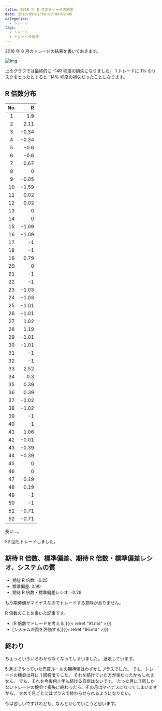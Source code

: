 ```yaml
---
title: 2018 年 8 月のトレードの結果
date: 2018-09-01T09:00:00+09:00
categories:
  - トレード
tags:
  - トレード
  - トレードの結果
---
```


2018 年 8 月のトレードの結果を書いておきます。

![img](/img/196-01.png)

<!--more-->

上のグラフでは最終的に -14R 程度の損失になりました。
1 トレードに 1% のリスクをとったとすると -14% 程度の損失だったことになります。

## R 倍数分布

|  No.  |   R   |
| :---: | ----: |
|   1   |   1.9 |
|   2   |  2.11 |
|   3   | -0.34 |
|   4   | -0.34 |
|   5   |  -0.6 |
|   6   |  -0.6 |
|   7   |  0.67 |
|   8   |     0 |
|   9   | -0.05 |
|  10   | -1.59 |
|  11   |  0.02 |
|  12   |  0.02 |
|  13   |     0 |
|  14   |     0 |
|  15   | -1.09 |
|  16   | -1.09 |
|  17   |    -1 |
|  18   |    -1 |
|  19   |  0.79 |
|  20   |     0 |
|  21   |    -1 |
|  22   |    -1 |
|  23   | -1.03 |
|  24   | -1.03 |
|  25   | -1.01 |
|  26   | -1.01 |
|  27   |  1.02 |
|  28   |  1.19 |
|  29   | -1.01 |
|  30   | -1.01 |
|  31   |    -1 |
|  32   |    -1 |
|  33   |  2.52 |
|  34   |   0.3 |
|  35   |  0.39 |
|  36   |  0.39 |
|  37   | -1.02 |
|  38   | -1.02 |
|  39   |    -1 |
|  40   |    -1 |
|  41   |  1.06 |
|  42   | -0.01 |
|  43   | -0.39 |
|  44   | -0.39 |
|  45   |     0 |
|  46   |     0 |
|  47   |  0.19 |
|  48   |  0.19 |
|  49   |    -1 |
|  50   |    -1 |
|  51   | -0.71 |
|  52   | -0.71 |

長い…。

52 回もトレードしました。

## 期待 R 倍数、標準偏差、期待 R 倍数・標準偏差レシオ、システムの質

* 期待 R 倍数: -0.25
* 標準偏差: 0.90
* 期待 R 倍数・標準偏差レシオ: -0.28

もう期待値がマイナスなのでトレードする意味がありません。

R 倍数のことを書いた記事です。

* [R 倍数でトレードを考える]({{< relref "91.md" >}})
* [システムの質を評価する]({{< relref "96.md" >}})

## 終わり

ちょっといろいろわからなくなってしまいました。
迷走しています。

5 月までやっていた売買ルールの期待値はわずかにプラスでした。
でも、トレードの機会は月に 1 回程度でした。
それを続けていた方が楽だったかもしれません。
でも、それを今後何十年も続ける自信はないです。
たった月に 1 回しかないトレードの機会で損失に終わったら、その月はマイナスになってしまいますから。
せめて月ごとにはプラスで終わらせられるようになりたい。

今は苦しいですけれども、なんとかしていこうと思います。
